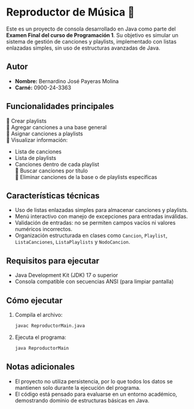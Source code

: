 # Reproductor de Música 🎵

Este es un proyecto de consola desarrollado en Java como parte del **Examen Final del curso de Programación 1**. Su objetivo es simular un sistema de gestión de canciones y playlists, implementado con listas enlazadas simples, sin uso de estructuras avanzadas de Java.

## Autor
- **Nombre:** Bernardino José Payeras Molina
- **Carné:** 0900-24-3363

## Funcionalidades principales

🔹 Crear playlists  
🔹 Agregar canciones a una base general  
🔹 Asignar canciones a playlists  
🔹 Visualizar información:
  - Lista de canciones
  - Lista de playlists
  - Canciones dentro de cada playlist  
🔹 Buscar canciones por título  
🔹 Eliminar canciones de la base o de playlists específicas  

## Características técnicas

- Uso de listas enlazadas simples para almacenar canciones y playlists.
- Menú interactivo con manejo de excepciones para entradas inválidas.
- Validación de entradas: no se permiten campos vacíos ni valores numéricos incorrectos.
- Organización estructurada en clases como `Cancion`, `Playlist`, `ListaCanciones`, `ListaPlaylists` y `NodoCancion`.

## Requisitos para ejecutar

- Java Development Kit (JDK) 17 o superior
- Consola compatible con secuencias ANSI (para limpiar pantalla)

## Cómo ejecutar

1. Compila el archivo:
   ```bash
   javac ReproductorMain.java
   ```

2. Ejecuta el programa:
   ```bash
   java ReproductorMain
   ```

## Notas adicionales

- El proyecto no utiliza persistencia, por lo que todos los datos se mantienen solo durante la ejecución del programa.
- El código está pensado para evaluarse en un entorno académico, demostrando dominio de estructuras básicas en Java.
